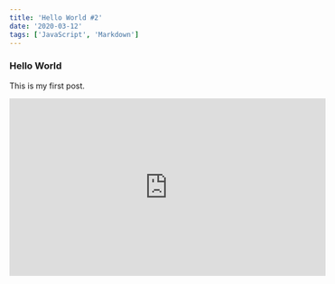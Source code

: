```yaml
---
title: 'Hello World #2'
date: '2020-03-12'
tags: ['JavaScript', 'Markdown']
---
```


### Hello World

This is my first post.

<iframe width="560" height="315" src="https://www.youtube.com/embed/4SZl1r2O_bY" frameborder="0" allowfullscreen></iframe>
